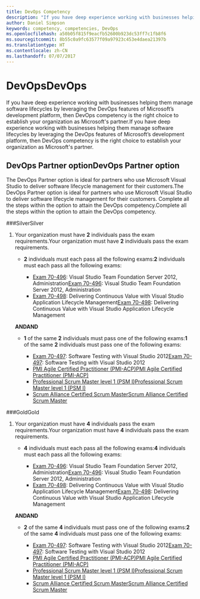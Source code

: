 ```yaml
---
title: DevOps Competency
description: "If you have deep experience working with businesses helping them manage software lifecycles by leveraging the DevOps features of Microsoft’s development platform, then DevOps competency is the right choice to establish your organization as Microsoft's partner."
author: Daniel Simpson
keywords: competency, competencies, DevOps
ms.openlocfilehash: a50b05f815f9eacfb52600b923dc53ff7c1fb8f6
ms.sourcegitcommit: 8b55c0a9fc63577f09a97923c453e4daea21397b
ms.translationtype: HT
ms.contentlocale: zh-CN
ms.lasthandoff: 07/07/2017
---
```

# <a name="devops"></a><span data-ttu-id="8234e-104">DevOps</span><span class="sxs-lookup"><span data-stu-id="8234e-104">DevOps</span></span>
 <span data-ttu-id="8234e-105">If you have deep experience working with businesses helping them manage software lifecycles by leveraging the DevOps features of Microsoft’s development platform, then DevOps competency is the right choice to establish your organization as Microsoft's partner.</span><span class="sxs-lookup"><span data-stu-id="8234e-105">If you have deep experience working with businesses helping them manage software lifecycles by leveraging the DevOps features of Microsoft’s development platform, then DevOps competency is the right choice to establish your organization as Microsoft's partner.</span></span>

## <a name="devops-partner-option"></a><span data-ttu-id="8234e-106">DevOps Partner option</span><span class="sxs-lookup"><span data-stu-id="8234e-106">DevOps Partner option</span></span>
<span data-ttu-id="8234e-107">The DevOps Partner option is ideal for partners who use Microsoft Visual Studio to deliver software lifecycle management for their customers.</span><span class="sxs-lookup"><span data-stu-id="8234e-107">The DevOps Partner option is ideal for partners who use Microsoft Visual Studio to deliver software lifecycle management for their customers.</span></span> <span data-ttu-id="8234e-108">Complete all the steps within the option to attain the DevOps competency.</span><span class="sxs-lookup"><span data-stu-id="8234e-108">Complete all the steps within the option to attain the DevOps competency.</span></span>

###<a name="silver"></a><span data-ttu-id="8234e-109">Silver</span><span class="sxs-lookup"><span data-stu-id="8234e-109">Silver</span></span>
1. <span data-ttu-id="8234e-110">Your organization must have **2** individuals pass the exam requirements.</span><span class="sxs-lookup"><span data-stu-id="8234e-110">Your organization must have **2** individuals pass the exam requirements.</span></span>

    - <span data-ttu-id="8234e-111">**2** individuals must each pass all the following exams:</span><span class="sxs-lookup"><span data-stu-id="8234e-111">**2** individuals must each pass all the following exams:</span></span>

        - <span data-ttu-id="8234e-112">[Exam 70-496](https://www.microsoft.com/en-us/learning/exam-70-496.aspx): Visual Studio Team Foundation Server 2012, Administration</span><span class="sxs-lookup"><span data-stu-id="8234e-112">[Exam 70-496](https://www.microsoft.com/en-us/learning/exam-70-496.aspx): Visual Studio Team Foundation Server 2012, Administration</span></span>
        - <span data-ttu-id="8234e-113">[Exam 70-498](https://www.microsoft.com/en-us/learning/exam-70-498.aspx): Delivering Continuous Value with Visual Studio Application Lifecycle Management</span><span class="sxs-lookup"><span data-stu-id="8234e-113">[Exam 70-498](https://www.microsoft.com/en-us/learning/exam-70-498.aspx): Delivering Continuous Value with Visual Studio Application Lifecycle Management</span></span>

    **<span data-ttu-id="8234e-114">AND</span><span class="sxs-lookup"><span data-stu-id="8234e-114">AND</span></span>**

    - <span data-ttu-id="8234e-115">**1** of the same **2** individuals must pass one of the following exams:</span><span class="sxs-lookup"><span data-stu-id="8234e-115">**1** of the same **2** individuals must pass one of the following exams:</span></span>

        * <span data-ttu-id="8234e-116">[Exam 70-497](https://www.microsoft.com/en-us/learning/exam-70-497.aspx): Software Testing with Visual Studio 2012</span><span class="sxs-lookup"><span data-stu-id="8234e-116">[Exam 70-497](https://www.microsoft.com/en-us/learning/exam-70-497.aspx): Software Testing with Visual Studio 2012</span></span>
        * [<span data-ttu-id="8234e-117">PMI Agile Certified Practitioner (PMI-ACP)</span><span class="sxs-lookup"><span data-stu-id="8234e-117">PMI Agile Certified Practitioner (PMI-ACP)</span></span>](http://www.pmi.org/certifications/types/agile-acp)
        * [<span data-ttu-id="8234e-118">Professional Scrum Master level 1 (PSM I)</span><span class="sxs-lookup"><span data-stu-id="8234e-118">Professional Scrum Master level 1 (PSM I)</span></span>](https://www.scrum.org/professional-scrum-certifications/professional-scrum-master-i-assessment)
        * [<span data-ttu-id="8234e-119">Scrum Alliance Certified Scrum Master</span><span class="sxs-lookup"><span data-stu-id="8234e-119">Scrum Alliance Certified Scrum Master</span></span>](https://www.scrumalliance.org/certifications/practitioners/certified-scrummaster-csm)
    
###<a name="gold"></a><span data-ttu-id="8234e-120">Gold</span><span class="sxs-lookup"><span data-stu-id="8234e-120">Gold</span></span>
1. <span data-ttu-id="8234e-121">Your organization must have **4** individuals pass the exam requirements.</span><span class="sxs-lookup"><span data-stu-id="8234e-121">Your organization must have **4** individuals pass the exam requirements.</span></span>

    - <span data-ttu-id="8234e-122">**4** individuals must each pass all the following exams:</span><span class="sxs-lookup"><span data-stu-id="8234e-122">**4** individuals must each pass all the following exams:</span></span>

        - <span data-ttu-id="8234e-123">[Exam 70-496](https://www.microsoft.com/en-us/learning/exam-70-496.aspx): Visual Studio Team Foundation Server 2012, Administration</span><span class="sxs-lookup"><span data-stu-id="8234e-123">[Exam 70-496](https://www.microsoft.com/en-us/learning/exam-70-496.aspx): Visual Studio Team Foundation Server 2012, Administration</span></span>
        - <span data-ttu-id="8234e-124">[Exam 70-498](https://www.microsoft.com/en-us/learning/exam-70-498.aspx): Delivering Continuous Value with Visual Studio Application Lifecycle Management</span><span class="sxs-lookup"><span data-stu-id="8234e-124">[Exam 70-498](https://www.microsoft.com/en-us/learning/exam-70-498.aspx): Delivering Continuous Value with Visual Studio Application Lifecycle Management</span></span>

    **<span data-ttu-id="8234e-125">AND</span><span class="sxs-lookup"><span data-stu-id="8234e-125">AND</span></span>**

    - <span data-ttu-id="8234e-126">**2** of the same **4** individuals must pass one of the following exams:</span><span class="sxs-lookup"><span data-stu-id="8234e-126">**2** of the same **4** individuals must pass one of the following exams:</span></span>

        * <span data-ttu-id="8234e-127">[Exam 70-497](https://www.microsoft.com/en-us/learning/exam-70-497.aspx): Software Testing with Visual Studio 2012</span><span class="sxs-lookup"><span data-stu-id="8234e-127">[Exam 70-497](https://www.microsoft.com/en-us/learning/exam-70-497.aspx): Software Testing with Visual Studio 2012</span></span>
        * [<span data-ttu-id="8234e-128">PMI Agile Certified Practitioner (PMI-ACP)</span><span class="sxs-lookup"><span data-stu-id="8234e-128">PMI Agile Certified Practitioner (PMI-ACP)</span></span>](http://www.pmi.org/certifications/types/agile-acp)
        * [<span data-ttu-id="8234e-129">Professional Scrum Master level 1 (PSM I)</span><span class="sxs-lookup"><span data-stu-id="8234e-129">Professional Scrum Master level 1 (PSM I)</span></span>](https://www.scrum.org/professional-scrum-certifications/professional-scrum-master-i-assessment)
        * [<span data-ttu-id="8234e-130">Scrum Alliance Certified Scrum Master</span><span class="sxs-lookup"><span data-stu-id="8234e-130">Scrum Alliance Certified Scrum Master</span></span>](https://www.scrumalliance.org/certifications/practitioners/certified-scrummaster-csm)
        
